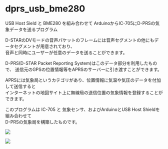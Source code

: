# dprs_usb_bme280
USB Host Sield と BME280 を組み合わせて ArduinoからIC-705にD-PRSの気象データを送るプログラム

D-STARのDVモードの音声パケットのフレームには音声セグメントの他にもデータセグメントが用意されており、  
音声と同時にユーザーが任意のデータを送ることができます。

D-PRS(D-STAR Packet Reporting System)はこのデータ部分を利用したもので、
送信元のGPSの位置情報等をAPRSのサーバーに引き渡すことができます。  

APRSには気象局というカテゴリがあり、位置情報に気温や気圧のデータを付加して送信すると  
インターネットの地図サイト上に無線局の送信位置の気象情報を登録することができます。  

このプログラムは IC-705 と 気象センサ、およびArduinoとUSB Host Shieldを組み合わせて  
D-PRSの気象局を構築したものです。  

![](https://github.com/7m4mon/prs_usb_bme280/blob/master/dprs_bme280_block_sch.png)

![](https://github.com/7m4mon/prs_usb_bme280/blob/master/dprs_bme280_inside.jpg)
